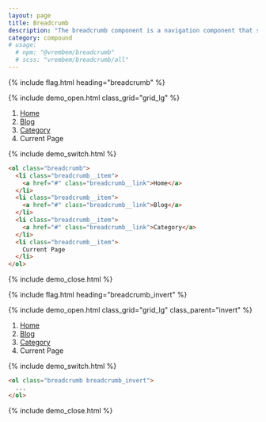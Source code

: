 ```yaml
---
layout: page
title: Breadcrumb
description: "The breadcrumb component is a navigation component that shows the hierarchical path to a users current location."
category: compound
# usage:
  # npm: "@vrembem/breadcrumb"
  # scss: "vrembem/breadcrumb/all"
---
```


{% include flag.html heading="breadcrumb" %}


{% include demo_open.html class_grid="grid_lg" %}

<ol class="breadcrumb">
  <li class="breadcrumb__item">
    <a href="#" class="breadcrumb__link">Home</a>
  </li>
  <li class="breadcrumb__item">
    <a href="#" class="breadcrumb__link">Blog</a>
  </li>
  <li class="breadcrumb__item">
    <a href="#" class="breadcrumb__link">Category</a>
  </li>
  <li class="breadcrumb__item">
    <span class="breadcrumb__text">Current Page</span>
  </li>
</ol>

{% include demo_switch.html %}

```html
<ol class="breadcrumb">
  <li class="breadcrumb__item">
    <a href="#" class="breadcrumb__link">Home</a>
  </li>
  <li class="breadcrumb__item">
    <a href="#" class="breadcrumb__link">Blog</a>
  </li>
  <li class="breadcrumb__item">
    <a href="#" class="breadcrumb__link">Category</a>
  </li>
  <li class="breadcrumb__item">
    Current Page
  </li>
</ol>
```

{% include demo_close.html %}

{% include flag.html heading="breadcrumb_invert" %}

{% include demo_open.html class_grid="grid_lg" class_parent="invert" %}

<ol class="breadcrumb breadcrumb_invert">
  <li class="breadcrumb__item">
    <a href="#" class="breadcrumb__link">Home</a>
  </li>
  <li class="breadcrumb__item">
    <a href="#" class="breadcrumb__link">Blog</a>
  </li>
  <li class="breadcrumb__item">
    <a href="#" class="breadcrumb__link">Category</a>
  </li>
  <li class="breadcrumb__item">
    <span class="breadcrumb__text">Current Page</span>
  </li>
</ol>

{% include demo_switch.html %}

```html
<ol class="breadcrumb breadcrumb_invert">
  ...
</ol>
```

{% include demo_close.html %}
